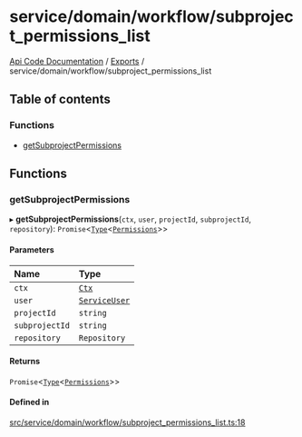 # service/domain/workflow/subproject\_permissions\_list
 
[Api Code Documentation](../README.md) / [Exports](../modules.md) / service/domain/workflow/subproject\_permissions\_list

## Table of contents

### Functions

- [getSubprojectPermissions](service_domain_workflow_subproject_permissions_list.md#getsubprojectpermissions)

## Functions

### getSubprojectPermissions

▸ **getSubprojectPermissions**(`ctx`, `user`, `projectId`, `subprojectId`, `repository`): `Promise`\<[`Type`](result.md#type)\<[`Permissions`](service_domain_permissions.md#permissions)\>\>

#### Parameters

| Name | Type |
| :------ | :------ |
| `ctx` | [`Ctx`](../interfaces/lib_ctx.Ctx.md) |
| `user` | [`ServiceUser`](../interfaces/service_domain_organization_service_user.ServiceUser.md) |
| `projectId` | `string` |
| `subprojectId` | `string` |
| `repository` | `Repository` |

#### Returns

`Promise`\<[`Type`](result.md#type)\<[`Permissions`](service_domain_permissions.md#permissions)\>\>

#### Defined in

[src/service/domain/workflow/subproject_permissions_list.ts:18](https://github.com/openkfw/TruBudget/blob/2e43ea7/api/src/service/domain/workflow/subproject_permissions_list.ts#L18)
